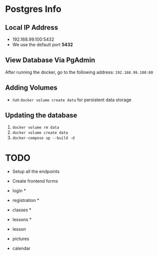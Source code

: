 # Postgres Info
## Local IP Address
  - 192.168.99.100:5432
  - We use the default port **5432**

## View Database Via PgAdmin
  After running the docker, go to the following address:
  `192.168.99.100:80`

## Adding Volumes
  - run `docker volume create data` for persistent data storage

## Updating the database
  1. `docker volume rm data`
  2. `docker volume create data`
  3. `docker-compose up --build -d`

# TODO
  - Setup all the endpoints
  - Create frontend forms



  - login *
  - registration *
  - classes *
  - lessons *
  - lesson
  - pictures
  - calendar
